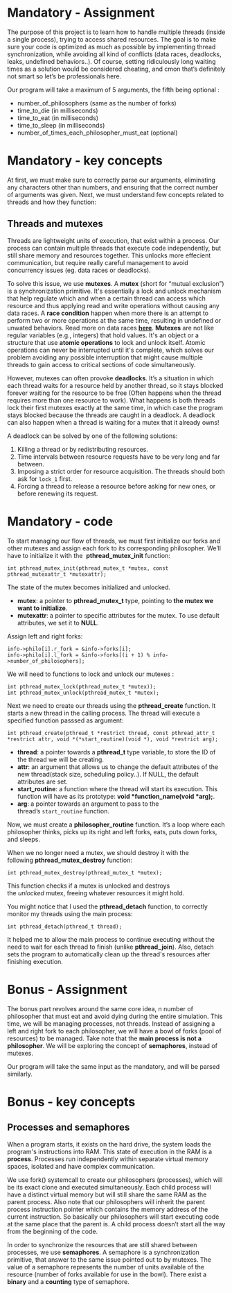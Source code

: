 # Mandatory - Assignment

The purpose of this project is to learn how to handle multiple threads (inside a single process), trying to access shared resources. The goal is to make sure your code is optimized as much as possible by implementing thread synchronization, while avoiding all kind of conflicts (data races, deadlocks, leaks, undefined behaviors..). Of course, setting ridiculously long waiting times as a solution would be considered cheating, and cmon that’s definitely not smart so let’s be professionals here.

Our program will take a maximum of 5 arguments, the fifth being optional :

- number_of_philosophers (same as the number of forks)
- time_to_die (in milliseconds)
- time_to_eat (in milliseconds)
- time_to_sleep (in milliseconds)
- number_of_times_each_philosopher_must_eat (optional)

# Mandatory - key concepts

  At first, we must make sure to correctly parse our arguments, eliminating any characters other than numbers, and ensuring that the correct number of arguments was given. Next, we must understand few concepts related to threads and how they function:

## Threads and mutexes

  Threads are lightweight units of execution, that exist within a process. Our process can contain multiple threads that execute code independently, but still share memory and resources together. This unlocks more effecient communication, but require really careful management to avoid concurrency issues (eg. data races or deadlocks).

To solve this issue, we use **mutexes**. A **mutex** (short for “mutual exclusion”) is a synchronization primitive. It's essentially a lock and unlock mechanism that help regulate which and when a certain thread can access which resource and thus applying read and write operations without causing any data races. A **race condition** happen when more there is an attempt to perform two or more operations at the same time, resulting in undefined or unwated behaviors. Read more on data races **[here](https://www.techtarget.com/searchstorage/definition/race-condition)**. **Mutexes** are not like regular variables (e.g., integers) that hold values. It's an object or a structure that use **atomic operations** to lock and unlock itself. Atomic operations can never be interrupted until it's complete, which solves our problem avoiding any possible interruption that might cause multiple threads to gain access to critical sections of code simultaneously.

However, mutexes can often provoke **deadlocks**. It’s a situation in which each thread waits for a resource held by another thread, so it stays blocked forever waiting for the resource to be free (Often happens when the thread requires more than one resource to work). What happens is both threads lock their first mutexes exactly at the same time, in which case the program stays blocked because the threads are caught in a deadlock. A deadlock can also happen when a thread is waiting for a mutex that it already owns!

A deadlock can be solved by one of the following solutions:

1. Killing a thread or by redistributing resources.
2. Time intervals between resource requests have to be very long and far between.
3. Imposing a strict order for resource acquisition. The threads should both ask for `lock_1` first.
4. Forcing a thread to release a resource before asking for new ones, or before renewing its request.

# Mandatory - code

To start managing our flow of threads, we must first initialize our forks and other mutexes and assign each fork to its corresponding philosopher. We’ll have to initialize it with the  **pthread_mutex_init** function:

```
int pthread_mutex_init(pthread_mutex_t *mutex, const pthread_mutexattr_t *mutexattr);
```

The state of the mutex becomes initialized and unlocked.

- **mutex**: a pointer to **pthread_mutex_t** type, pointing to **the mutex we want to initialize**.
- **mutexattr**: a pointer to specific attributes for the mutex. To use default attributes, we set it to **NULL**.

Assign left and right forks:

```
info->philo[i].r_fork = &info->forks[i];
info->philo[i].l_fork = &info->forks[(i + 1) % info->number_of_philosophers];
```

We will need to functions to lock and unlock our mutexes :

```
int pthread_mutex_lock(pthread_mutex_t *mutex));
int pthread_mutex_unlock(pthread_mutex_t *mutex);
```

Next we need to create our threads using the **pthread_create** function. It starts a new thread in the calling process. The thread will execute a specified function passsed as argument:

```
int pthread_create(pthread_t *restrict thread, const pthread_attr_t *restrict attr, void *(*start_routine)(void *), void *restrict arg);
```

- **thread**: a pointer towards a **pthread_t** type variable, to store the ID of the thread we will be creating.
- **attr**: an argument that allows us to change the default attributes of the new thread(stack size, scheduling policy..). If NULL, the default attributes are set.
- **start_routine**: a function where the thread will start its execution. This function will have as its prototype: **void *function_name(void *arg);**.
- **arg**: a pointer towards an argument to pass to the thread’s `start_routine` function.

Now, we must create a **philosopher_routine** function. It’s a loop where each philosopher thinks, picks up its right and left forks, eats, puts down forks, and sleeps. 

When we no longer need a mutex, we should destroy it with the following **pthread_mutex_destroy** function:

```
int pthread_mutex_destroy(pthread_mutex_t *mutex);
```

This function checks if a mutex is unlocked and destroys the *unlocked* mutex, freeing whatever resources it might hold.

You might notice that I used the **pthread_detach** function, to correctly monitor my threads using the main process:

```
int pthread_detach(pthread_t thread);
```

It helped me to allow the main process to continue executing without the need to wait for each thread to finish (unlike **pthread_join**). Also, detach sets the program to automatically clean up the thread's resources after finishing execution.

# Bonus - Assignment

The bonus part revolves around the same core idea, n number of philosopher that must eat and avoid dying during the entire simulation. This time, we will be managing processes, not threads. Instead of assigning a left and right fork to each philosopher, we will have a bowl of forks (pool of resources) to be managed. Take note that the **main process is not a philosopher**. We will be exploring the concept of **semaphores**, instead of mutexes.

Our program will take the same input as the mandatory, and will be parsed similarly.

# Bonus - key concepts

## Processes and semaphores

When a program starts, it exists on the hard drive, the system loads the program's instructions into RAM. This state of execution in the RAM is a **process**. Processes run independently within separate virtual memory spaces, isolated and have complex communication.

We use fork() systemcall to create our philosophers (processes), which will be its exact clone and executed simultaneously. Each child process will have a distinct virtual memory but will still share the same RAM as the parent process. Also note that our philosophers will inherit the parent process instruction pointer which contains the memory address of the current instruction. So basically our philosophers will start executing code at the same place that the parent is. A child process doesn’t start all the way from the beginning of the code. 

In order to synchronize the resources that are still shared between processes, we use **semaphores**. A semaphore is a synchronization primitive, that answer to the same issue pointed out to by mutexes. The value of a semaphore represents the number of units available of the resource (number of forks available for use in the bowl). There exist a **binary** and a **counting** type of semaphore.
